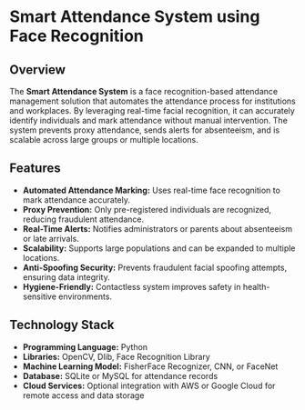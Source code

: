 # Smart Attendance System using Face Recognition

## Overview
The **Smart Attendance System** is a face recognition-based attendance management solution that automates the attendance process for institutions and workplaces. By leveraging real-time facial recognition, it can accurately identify individuals and mark attendance without manual intervention. The system prevents proxy attendance, sends alerts for absenteeism, and is scalable across large groups or multiple locations.

## Features
- **Automated Attendance Marking:** Uses real-time face recognition to mark attendance accurately.
- **Proxy Prevention:** Only pre-registered individuals are recognized, reducing fraudulent attendance.
- **Real-Time Alerts:** Notifies administrators or parents about absenteeism or late arrivals.
- **Scalability:** Supports large populations and can be expanded to multiple locations.
- **Anti-Spoofing Security:** Prevents fraudulent facial spoofing attempts, ensuring data integrity.
- **Hygiene-Friendly:** Contactless system improves safety in health-sensitive environments.

## Technology Stack
- **Programming Language:** Python
- **Libraries:** OpenCV, Dlib, Face Recognition Library
- **Machine Learning Model:** FisherFace Recognizer, CNN, or FaceNet
- **Database:** SQLite or MySQL for attendance records
- **Cloud Services:** Optional integration with AWS or Google Cloud for remote access and data storage

